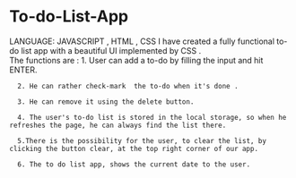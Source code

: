 # To-do-List-App


LANGUAGE:  JAVASCRIPT , HTML , CSS
I  have created a fully functional to-do list app  with a beautiful UI implemented by CSS .  
The functions are :
      1. User can add a to-do by filling the     input and hit ENTER.
      
      2. He can rather check-mark  the to-do when it's done . 
      
      3. He can remove it using the delete button.
      
      4. The user's to-do list is stored in the local storage, so when he refreshes the page, he can always find the list there.
      
      5.There is the possibility for the user, to clear the list, by clicking the button clear, at the top right corner of our app.
      
      6. The to do list app, shows the current date to the user.
